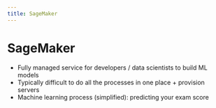 ```yaml
---
title: SageMaker
---
```

# SageMaker
- Fully managed service for developers / data scientists to build ML models
- Typically difficult to do all the processes in one place + provision servers
- Machine learning process (simplified): predicting your exam score